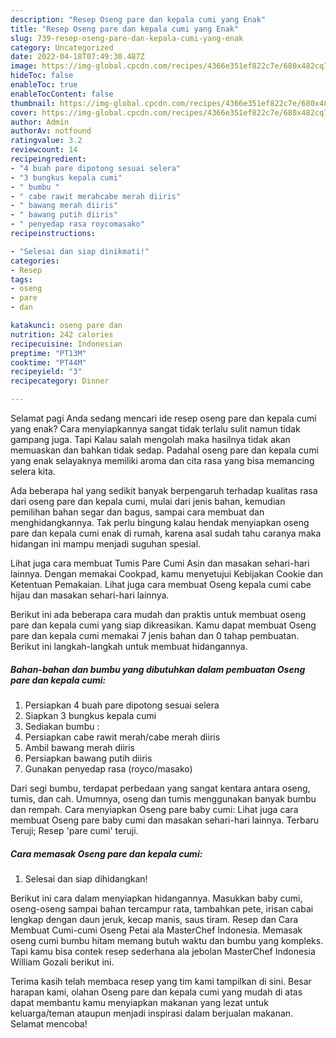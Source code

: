 ```yaml
---
description: "Resep Oseng pare dan kepala cumi yang Enak"
title: "Resep Oseng pare dan kepala cumi yang Enak"
slug: 739-resep-oseng-pare-dan-kepala-cumi-yang-enak
category: Uncategorized
date: 2022-04-18T07:49:30.487Z
image: https://img-global.cpcdn.com/recipes/4366e351ef822c7e/680x482cq70/oseng-pare-dan-kepala-cumi-foto-resep-utama.jpg
hideToc: false
enableToc: true
enableTocContent: false
thumbnail: https://img-global.cpcdn.com/recipes/4366e351ef822c7e/680x482cq70/oseng-pare-dan-kepala-cumi-foto-resep-utama.jpg
cover: https://img-global.cpcdn.com/recipes/4366e351ef822c7e/680x482cq70/oseng-pare-dan-kepala-cumi-foto-resep-utama.jpg
author: Admin
authorAv: notfound
ratingvalue: 3.2
reviewcount: 14
recipeingredient:
- "4 buah pare dipotong sesuai selera"
- "3 bungkus kepala cumi"
- " bumbu "
- " cabe rawit merahcabe merah diiris"
- " bawang merah diiris"
- " bawang putih diiris"
- " penyedap rasa roycomasako"
recipeinstructions:

- "Selesai dan siap dinikmati!"
categories:
- Resep
tags:
- oseng
- pare
- dan

katakunci: oseng pare dan 
nutrition: 242 calories
recipecuisine: Indonesian
preptime: "PT13M"
cooktime: "PT44M"
recipeyield: "3"
recipecategory: Dinner

---
```



Selamat pagi Anda sedang mencari ide resep oseng pare dan kepala cumi yang enak? Cara menyiapkannya sangat tidak terlalu sulit namun tidak gampang juga. Tapi Kalau salah mengolah maka hasilnya tidak akan memuaskan dan bahkan tidak sedap. Padahal oseng pare dan kepala cumi yang enak selayaknya memiliki aroma dan cita rasa yang bisa memancing selera kita.


Ada beberapa hal yang sedikit banyak berpengaruh terhadap kualitas rasa dari oseng pare dan kepala cumi, mulai dari jenis bahan, kemudian pemilihan bahan segar dan bagus, sampai cara membuat dan menghidangkannya. Tak perlu bingung kalau hendak menyiapkan oseng pare dan kepala cumi enak di rumah, karena asal sudah tahu caranya maka hidangan ini mampu menjadi suguhan spesial.

Lihat juga cara membuat Tumis Pare Cumi Asin dan masakan sehari-hari lainnya. Dengan memakai Cookpad, kamu menyetujui Kebijakan Cookie dan Ketentuan Pemakaian. Lihat juga cara membuat Oseng kepala cumi cabe hijau dan masakan sehari-hari lainnya.


Berikut ini ada beberapa cara mudah dan praktis untuk membuat oseng pare dan kepala cumi yang siap dikreasikan. Kamu dapat membuat Oseng pare dan kepala cumi memakai 7 jenis bahan dan 0 tahap pembuatan. Berikut ini langkah-langkah untuk membuat hidangannya.

<!--inarticleads1-->

##### Bahan-bahan dan bumbu yang dibutuhkan dalam pembuatan Oseng pare dan kepala cumi:

1. Persiapkan 4 buah pare dipotong sesuai selera
1. Siapkan 3 bungkus kepala cumi
1. Sediakan  bumbu :
1. Persiapkan  cabe rawit merah/cabe merah diiris
1. Ambil  bawang merah diiris
1. Persiapkan  bawang putih diiris
1. Gunakan  penyedap rasa (royco/masako)


Dari segi bumbu, terdapat perbedaan yang sangat kentara antara oseng, tumis, dan cah. Umumnya, oseng dan tumis menggunakan banyak bumbu dan rempah. Cara menyiapkan Oseng pare baby cumi: Lihat juga cara membuat Oseng pare baby cumi dan masakan sehari-hari lainnya. Terbaru Teruji; Resep &#39;pare cumi&#39; teruji. 

<!--inarticleads2-->

##### Cara memasak Oseng pare dan kepala cumi:


1. Selesai dan siap dihidangkan!

Berikut ini cara dalam menyiapkan hidangannya. Masukkan baby cumi, oseng-oseng sampai bahan tercampur rata, tambahkan pete, irisan cabai lengkap dengan daun jeruk, kecap manis, saus tiram. Resep dan Cara Membuat Cumi-cumi Oseng Petai ala MasterChef Indonesia. Memasak oseng cumi bumbu hitam memang butuh waktu dan bumbu yang kompleks. Tapi kamu bisa contek resep sederhana ala jebolan MasterChef Indonesia William Gozali berikut ini. 

Terima kasih telah membaca resep yang tim kami tampilkan di sini. Besar harapan kami, olahan Oseng pare dan kepala cumi yang mudah di atas dapat membantu kamu menyiapkan makanan yang lezat untuk keluarga/teman ataupun menjadi inspirasi dalam berjualan makanan. Selamat mencoba!
